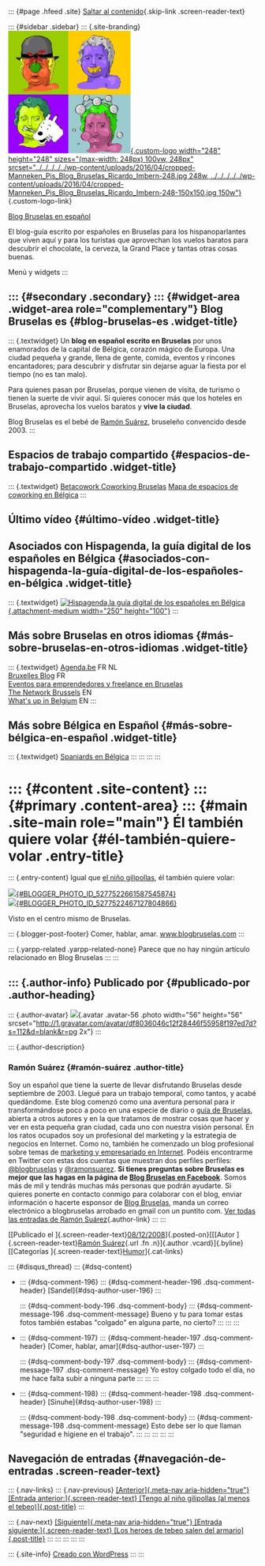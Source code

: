 ::: {#page .hfeed .site}
[Saltar al
contenido](../../../../../index.html?p=200#content){.skip-link
.screen-reader-text}

::: {#sidebar .sidebar}
::: {.site-branding}
[![](../../../../../wp-content/uploads/2016/04/cropped-Manneken_Pis_Blog_Bruselas_Ricardo_Imbern-248.jpg){.custom-logo
width="248" height="248" sizes="(max-width: 248px) 100vw, 248px"
srcset="../../../../../wp-content/uploads/2016/04/cropped-Manneken_Pis_Blog_Bruselas_Ricardo_Imbern-248.jpg 248w, ../../../../../wp-content/uploads/2016/04/cropped-Manneken_Pis_Blog_Bruselas_Ricardo_Imbern-248-150x150.jpg 150w"}](../../../../../index.html){.custom-logo-link}

[Blog Bruselas en español](../../../../../index.html)

El blog-guía escrito por españoles en Bruselas para los hispanoparlantes
que viven aquí y para los turistas que aprovechan los vuelos baratos
para descubrir el chocolate, la cerveza, la Grand Place y tantas otras
cosas buenas.

Menú y widgets
:::

::: {#secondary .secondary}
::: {#widget-area .widget-area role="complementary"}
Blog Bruselas es {#blog-bruselas-es .widget-title}
----------------

::: {.textwidget}
Un **blog en español escrito en Bruselas** por unos enamorados de la
capital de Bélgica, corazón mágico de Europa. Una ciudad pequeña y
grande, llena de gente, comida, eventos y rincones encantadores; para
descubrir y disfrutar sin dejarse aguar la fiesta por el tiempo (no es
tan malo).

Para quienes pasan por Bruselas, porque vienen de visita, de turismo o
tienen la suerte de vivir aquí. Sí quieres conocer más que los hoteles
en Bruselas, aprovecha los vuelos baratos y **vive la ciudad**.

Blog Bruselas es el bebé de [Ramón Suárez](http://www.ramonsuarez.com),
bruseleño convencido desde 2003.
:::

Espacios de trabajo compartido {#espacios-de-trabajo-compartido .widget-title}
------------------------------

::: {.textwidget}
[Betacowork Coworking Bruselas](http://www.betacowork.com) [Mapa de
espacios de coworking en Bélgica](http://coworkingbelgium.com)
:::

Último vídeo {#último-vídeo .widget-title}
------------

Asociados con Hispagenda, la guía digital de los españoles en Bélgica {#asociados-con-hispagenda-la-guía-digital-de-los-españoles-en-bélgica .widget-title}
---------------------------------------------------------------------

::: {.textwidget}
[![Hispagenda,la guía digital de los españoles en
Bélgica](../../../../../wp-content/uploads/2010/04/Hispagenda-250px.gif "Hispagenda, la guía digital de los españoles en Bélgica"){.attachment-medium
width="250" height="100"}](http://www.hispagenda.com)
:::

Más sobre Bruselas en otros idiomas {#más-sobre-bruselas-en-otros-idiomas .widget-title}
-----------------------------------

::: {.textwidget}
[Agenda.be](http://www.agenda.be) FR NL\
[Bruxelles Blog](http://www.bxlblog.be/) FR\
[Eventos para emprendedores y freelance en
Bruselas](http://www.betacowork.com/events/)\
[The Network
Brussels](http://groups.yahoo.com/group/TheNetworkBrussels/) EN\
[What\'s up in Belgium](http://www.whatsupin.be/) EN
:::

Más sobre Bélgica en Español {#más-sobre-bélgica-en-español .widget-title}
----------------------------

::: {.textwidget}
[Spaniards en Bélgica](http://www.spaniards.es/paises/belgica)
:::
:::
:::
:::

::: {#content .site-content}
::: {#primary .content-area}
::: {#main .site-main role="main"}
Él también quiere volar {#él-también-quiere-volar .entry-title}
=======================

::: {.entry-content}
Igual que [el niño gilipollas](http://www.elninogilipollas.com/), él
también quiere volar:

[![](http://1.bp.blogspot.com/_m9ESRqvSnjc/ST2G5jH_7xI/AAAAAAAAB5Y/Vaq4B2D6R4w/s320/DSCN1817.JPG){#BLOGGER_PHOTO_ID_5277522661587545874}](http://1.bp.blogspot.com/_m9ESRqvSnjc/ST2G5jH_7xI/AAAAAAAAB5Y/Vaq4B2D6R4w/s1600-h/DSCN1817.JPG)\
[![](http://3.bp.blogspot.com/_m9ESRqvSnjc/ST2GuOtLw8I/AAAAAAAAB5Q/6pvP-ttPJr0/s320/DSCN1816.JPG){#BLOGGER_PHOTO_ID_5277522467127804866}](http://3.bp.blogspot.com/_m9ESRqvSnjc/ST2GuOtLw8I/AAAAAAAAB5Q/6pvP-ttPJr0/s1600-h/DSCN1816.JPG)

Visto en el centro mismo de Bruselas.

::: {.blogger-post-footer}
Comer, hablar, amar. www.blogbruselas.com
:::

::: {.yarpp-related .yarpp-related-none}
Parece que no hay ningún artículo relacionado en Blog Bruselas
:::
:::

::: {.author-info}
Publicado por {#publicado-por .author-heading}
-------------

::: {.author-avatar}
![](http://1.gravatar.com/avatar/df8036046c12f28446f55958f197ed7d?s=56&d=blank&r=pg){.avatar
.avatar-56 .photo width="56" height="56"
srcset="http://1.gravatar.com/avatar/df8036046c12f28446f55958f197ed7d?s=112&d=blank&r=pg 2x"}
:::

::: {.author-description}
### Ramón Suárez {#ramón-suárez .author-title}

Soy un español que tiene la suerte de llevar disfrutando Bruselas desde
septiembre de 2003. Llegué para un trabajo temporal, como tantos, y
acabé quedándome. Este blog comenzó como una aventura personal para ir
transformándose poco a poco en una especie de diario o [guía de
Bruselas](../../../../../index.html), abierta a otros autores y en la
que tratamos de mostrar cosas que hacer y ver en esta pequeña gran
ciudad, cada uno con nuestra visión personal. En los ratos ocupados soy
un profesional del marketing y la estrategia de negocios en Internet.
Como no, también he comenzado un blog profesional sobre temas de
[marketing y empresariado en Internet](http://ramonsuarez.com). Podéis
encontrarme en Twitter con estas dos cuentas que muestran dos perfiles
perfiles: [\@blogbruselas](http://twitter.com/blogbruselas) y
[\@ramonsuarez](http://twitter.com/ramonsuarez). **Sí tienes preguntas
sobre Bruselas es mejor que las hagas en la página de [Blog Bruselas en
Facebook](http://www.facebook.com/blogbruselas)**. Somos más de mil y
tendrás muchas más personas que podrán ayudarte. Si quieres ponerte en
contacto conmigo para colaborar con el blog, enviar información o
hacerte esponsor de [Blog Bruselas](../../../../../index.html), manda un
correo electrónico a blogbruselas arrobado en gmail con un puntito com.
[Ver todas las entradas de Ramón
Suárez](../../../../2010/04/30/index.html?author=2){.author-link}
:::
:::

[[Publicado el
]{.screen-reader-text}[08/12/2008](../../../../../index.html?p=200)]{.posted-on}[[[Autor
]{.screen-reader-text}[Ramón
Suárez](../../../../2010/04/30/index.html?author=2){.url .fn
.n}]{.author .vcard}]{.byline}[[Categorías
]{.screen-reader-text}[Humor](../../../../category/humor/index.html)]{.cat-links}

::: {#disqus_thread}
::: {#dsq-content}
-   ::: {#dsq-comment-196}
    ::: {#dsq-comment-header-196 .dsq-comment-header}
    [Sandel]{#dsq-author-user-196}
    :::

    ::: {#dsq-comment-body-196 .dsq-comment-body}
    ::: {#dsq-comment-message-196 .dsq-comment-message}
    Bueno y tu para tomar estas fotos también estabas "colgado" en
    alguna parte, no cierto?
    :::
    :::
    :::

-   ::: {#dsq-comment-197}
    ::: {#dsq-comment-header-197 .dsq-comment-header}
    [Comer, hablar, amar]{#dsq-author-user-197}
    :::

    ::: {#dsq-comment-body-197 .dsq-comment-body}
    ::: {#dsq-comment-message-197 .dsq-comment-message}
    Yo estoy colgado todo el día, no me hace falta subir a ninguna parte
    :::
    :::
    :::

-   ::: {#dsq-comment-198}
    ::: {#dsq-comment-header-198 .dsq-comment-header}
    [Sinuhe]{#dsq-author-user-198}
    :::

    ::: {#dsq-comment-body-198 .dsq-comment-body}
    ::: {#dsq-comment-message-198 .dsq-comment-message}
    Esto debe ser lo que llaman "seguridad e higiene en el trabajo".
    :::
    :::
    :::
:::
:::

Navegación de entradas {#navegación-de-entradas .screen-reader-text}
----------------------

::: {.nav-links}
::: {.nav-previous}
[[Anterior]{.meta-nav aria-hidden="true"} [Entrada
anterior:]{.screen-reader-text} [Tengo al niño gilipollas (al menos el
tebeo)]{.post-title}](../../../../../index.html?p=199)
:::

::: {.nav-next}
[[Siguiente]{.meta-nav aria-hidden="true"} [Entrada
siguiente:]{.screen-reader-text} [Los heroes de tebeo salen del
armario]{.post-title}](../../../../../index.html?p=201)
:::
:::
:::
:::
:::

::: {.site-info}
[Creado con WordPress](https://es.wordpress.org/)
:::
:::
